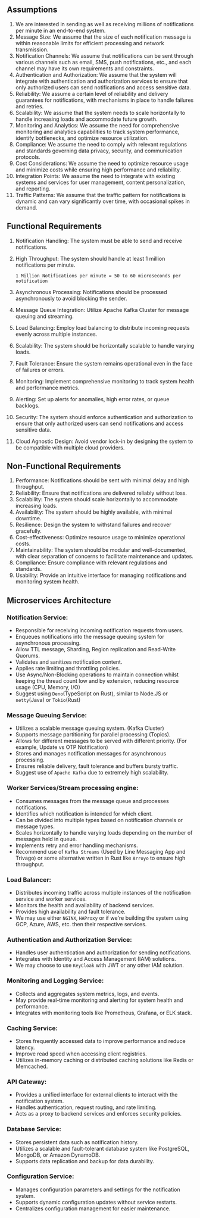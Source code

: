 ## Assumptions
1. We are interested in sending as well as receiving millions of notifications per minute in an end-to-end system.
2. Message Size: We assume that the size of each notification message is within reasonable limits for efficient processing and network transmission.
3. Notification Channels: We assume that notifications can be sent through various channels such as email, SMS, push notifications, etc., and each channel may have its own requirements and constraints.
4. Authentication and Authorization: We assume that the system will integrate with authentication and authorization services to ensure that only authorized users can send notifications and access sensitive data.
5. Reliability: We assume a certain level of reliability and delivery guarantees for notifications, with mechanisms in place to handle failures and retries.
6. Scalability: We assume that the system needs to scale horizontally to handle increasing loads and accommodate future growth.
7. Monitoring and Analytics: We assume the need for comprehensive monitoring and analytics capabilities to track system performance, identify bottlenecks, and optimize resource utilization.
8. Compliance: We assume the need to comply with relevant regulations and standards governing data privacy, security, and communication protocols.
9. Cost Considerations: We assume the need to optimize resource usage and minimize costs while ensuring high performance and reliability.
10. Integration Points: We assume the need to integrate with existing systems and services for user management, content personalization, and reporting.
11. Traffic Patterns: We assume that the traffic pattern for notifications is dynamic and can vary significantly over time, with occasional spikes in demand.

## Functional Requirements
1. Notification Handling: The system must be able to send and receive notifications.
2. High Throughput: The system should handle at least 1 million notifications per minute.

    ```1 Million Notifications per minute = 50 to 60 microseconds per notification```

3. Asynchronous Processing: Notifications should be processed asynchronously to avoid blocking the sender.
4. Message Queue Integration: Utilize Apache Kafka Cluster for message queuing and streaming.
5. Load Balancing: Employ load balancing to distribute incoming requests evenly across multiple instances.
6. Scalability: The system should be horizontally scalable to handle varying loads.
7. Fault Tolerance: Ensure the system remains operational even in the face of failures or errors.
8. Monitoring: Implement comprehensive monitoring to track system health and performance metrics.
9. Alerting: Set up alerts for anomalies, high error rates, or queue backlogs.
10. Security: The system should enforce authentication and authorization to ensure that only authorized users can send notifications and access sensitive data.
11. Cloud Agnostic Design: Avoid vendor lock-in by designing the system to be compatible with multiple cloud providers.

## Non-Functional Requirements
1. Performance: Notifications should be sent with minimal delay and high throughput.
2. Reliability: Ensure that notifications are delivered reliably without loss.
3. Scalability: The system should scale horizontally to accommodate increasing loads.
4. Availability: The system should be highly available, with minimal downtime.
5. Resilience: Design the system to withstand failures and recover gracefully.
6. Cost-effectiveness: Optimize resource usage to minimize operational costs.
7. Maintainability: The system should be modular and well-documented, with clear separation of concerns to facilitate maintenance and updates.
8. Compliance: Ensure compliance with relevant regulations and standards.
9. Usability: Provide an intuitive interface for managing notifications and monitoring system health.


## Microservices Architecture

### Notification Service:
* Responsible for receiving incoming notification requests from users.
* Enqueues notifications into the message queuing system for asynchronous processing.
* Allow TTL message, Sharding, Region replication and Read-Write Quorums.
* Validates and sanitizes notification content.
* Applies rate limiting and throttling policies.
* Use Async/Non-Blocking operations to maintain connection whilst keeping the thread count low and by extension, reducing resource usage (CPU, Memory, I/O)
* Suggest using ```Deno```(TypeScript on Rust), similar to Node.JS or ```netty```(Java) or ```Tokio```(Rust)

### Message Queuing Service:
* Utilizes a scalable message queuing system. (Kafka Cluster)
* Supports message partitioning for parallel processing (Topics).
* Allows for different messages to be served with different priority. 
(For example, Update vs OTP Notification)
* Stores and manages notification messages for asynchronous processing.
* Ensures reliable delivery, fault tolerance and buffers bursty traffic.
* Suggest use of ```Apache Kafka``` due to extremely high scalability.

### Worker Services/Stream processing engine:
* Consumes messages from the message queue and processes notifications.
* Identifies which notification is intended for which client.
* Can be divided into multiple types based on notification channels or message types.
* Scales horizontally to handle varying loads depending on the number of messages held in queue.
* Implements retry and error handling mechanisms.
* Recommend use of ```Kafka Streams``` (Used by Line Messaging App and Trivago) or some alternative written in Rust like ```Arroyo``` to ensure high throughput.

### Load Balancer:
* Distributes incoming traffic across multiple instances of the notification service and worker services.
* Monitors the health and availability of backend services.
* Provides high availability and fault tolerance.
* We may use either ```NGINX```, ```HAProxy``` or if we're building the system using GCP, Azure, AWS, etc. then their respective services.

### Authentication and Authorization Service:
* Handles user authentication and authorization for sending notifications.
* Integrates with Identity and Access Management (IAM) solutions.
* We may choose to use ```KeyCloak``` with JWT or any other IAM solution.

### Monitoring and Logging Service:
* Collects and aggregates system metrics, logs, and events.
* May provide real-time monitoring and alerting for system health and performance.
* Integrates with monitoring tools like Prometheus, Grafana, or ELK stack.

### Caching Service:
* Stores frequently accessed data to improve performance and reduce latency.
* Improve read speed when accessing client registries.
* Utilizes in-memory caching or distributed caching solutions like Redis or Memcached.

### API Gateway:
* Provides a unified interface for external clients to interact with the notification system.
* Handles authentication, request routing, and rate limiting.
* Acts as a proxy to backend services and enforces security policies.

### Database Service:
* Stores persistent data such as notification history.
* Utilizes a scalable and fault-tolerant database system like PostgreSQL, MongoDB, or Amazon DynamoDB.
* Supports data replication and backup for data durability.

### Configuration Service:
* Manages configuration parameters and settings for the notification system.
* Supports dynamic configuration updates without service restarts.
* Centralizes configuration management for easier maintenance.
